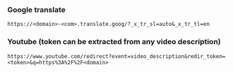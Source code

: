 ### Google translate
```
https://<domain>-<com>.translate.goog/?_x_tr_sl=auto&_x_tr_tl=en
```

### Youtube (token can be extracted from any video description)
```
https://www.youtube.com/redirect?event=video_description&redir_token=<token>&q=https%3A%2F%2F<domain>
```


